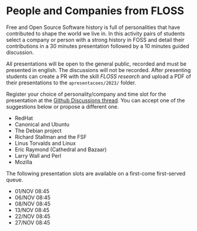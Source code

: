 # People and Companies from FLOSS

Free and Open Source Software history is full of personalities that have contributed to shape the world we live in. In this activity pairs of students select a company or person with a strong history in FOSS and detail their contributions in a 30 minutes presentation followed by a 10 minutes guided discussion.

All presentations will be open to the general public, recorded and must be presented in english. The discussions will not be recorded. After presenting students can create a PR with the skill *FLOSS research* and upload a PDF of their presentations to the `apresentacoes/2023/` folder.

Register your choice of personality/company and time slot for the presentation at the [Github Discussions thread](https://github.com/Insper/open-dev/discussions/814). You can accept one of the suggestions below or propose a different one.

- RedHat
- Canonical and Ubuntu
- The Debian project
- Richard Stallman and the FSF
- Linus Torvalds and Linux
- Eric Raymond (Cathedral and Bazaar)
- Larry Wall and Perl 
- Mozilla 

The following presentation slots are available on a first-come first-served queue. 

- 01/NOV 08:45
- 06/NOV 08:45
- 08/NOV 08:45
- 13/NOV 08:45
- 22/NOV 08:45
- 27/NOV 08:45


